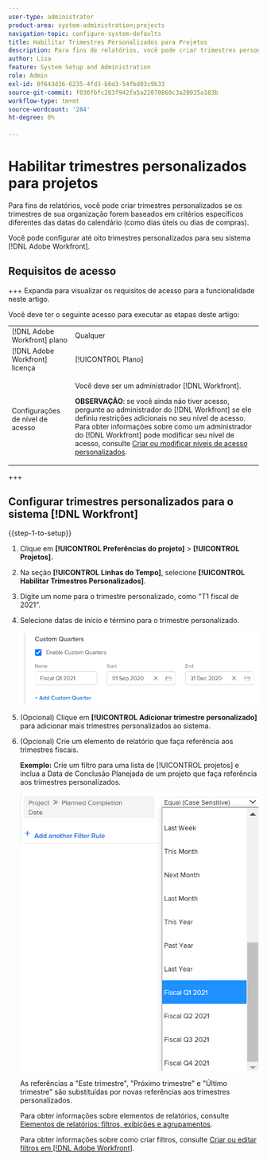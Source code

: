 ```yaml
---
user-type: administrator
product-area: system-administration;projects
navigation-topic: configure-system-defaults
title: Habilitar Trimestres Personalizados para Projetos
description: Para fins de relatórios, você pode criar trimestres personalizados se os trimestres de sua organização forem baseados em critérios específicos diferentes das datas do calendário (como dias úteis ou dias de compras).
author: Lisa
feature: System Setup and Administration
role: Admin
exl-id: 0f643d36-6235-4fd3-b6d3-54fbd03c9b33
source-git-commit: f036fbfc203f942fa5a22070860c3a20035a183b
workflow-type: tm+mt
source-wordcount: '284'
ht-degree: 0%

---
```


# Habilitar trimestres personalizados para projetos

Para fins de relatórios, você pode criar trimestres personalizados se os trimestres de sua organização forem baseados em critérios específicos diferentes das datas do calendário (como dias úteis ou dias de compras).

Você pode configurar até oito trimestres personalizados para seu sistema [!DNL Adobe Workfront].

## Requisitos de acesso

+++ Expanda para visualizar os requisitos de acesso para a funcionalidade neste artigo.

Você deve ter o seguinte acesso para executar as etapas deste artigo:

<table style="table-layout:auto"> 
 <col> 
 <col> 
 <tbody> 
  <tr> 
   <td role="rowheader">[!DNL Adobe Workfront] plano</td> 
   <td>Qualquer</td> 
  </tr> 
  <tr> 
   <td role="rowheader">[!DNL Adobe Workfront] licença</td> 
   <td>[!UICONTROL Plano]</td> 
  </tr> 
  <tr> 
   <td role="rowheader">Configurações de nível de acesso</td> 
   <td> <p>Você deve ser um administrador [!DNL Workfront].</p> <p><b>OBSERVAÇÃO</b>: se você ainda não tiver acesso, pergunte ao administrador do [!DNL Workfront] se ele definiu restrições adicionais no seu nível de acesso. Para obter informações sobre como um administrador do [!DNL Workfront] pode modificar seu nível de acesso, consulte <a href="../../../administration-and-setup/add-users/configure-and-grant-access/create-modify-access-levels.md" class="MCXref xref">Criar ou modificar níveis de acesso personalizados</a>.</p> </td> 
  </tr> 
 </tbody> 
</table>

+++

## Configurar trimestres personalizados para o sistema [!DNL Workfront]

{{step-1-to-setup}}

1. Clique em **[!UICONTROL Preferências do projeto]** > **[!UICONTROL Projetos].**

1. Na seção **[!UICONTROL Linhas do Tempo]**, selecione **[!UICONTROL Habilitar Trimestres Personalizados]**.

1. Digite um nome para o trimestre personalizado, como &quot;T1 fiscal de 2021&quot;.
1. Selecione datas de início e término para o trimestre personalizado.

   ![](assets/custom-quarters-nwe.png)

1. (Opcional) Clique em **[!UICONTROL Adicionar trimestre personalizado]** para adicionar mais trimestres personalizados ao sistema.
1. (Opcional) Crie um elemento de relatório que faça referência aos trimestres fiscais.

   **Exemplo:** Crie um filtro para uma lista de [!UICONTROL projetos] e inclua a Data de Conclusão Planejada de um projeto que faça referência aos trimestres personalizados.

   ![](assets/example-of-project-filter-with-custom-quarters.png)

   As referências a &quot;Este trimestre&quot;, &quot;Próximo trimestre&quot; e &quot;Último trimestre&quot; são substituídas por novas referências aos trimestres personalizados.

   Para obter informações sobre elementos de relatórios, consulte [Elementos de relatórios: filtros, exibições e agrupamentos](../../../reports-and-dashboards/reports/reporting-elements/reporting-elements-filters-views-groupings.md).

   Para obter informações sobre como criar filtros, consulte [Criar ou editar filtros em [!DNL Adobe Workfront]](../../../reports-and-dashboards/reports/reporting-elements/create-filters.md).
